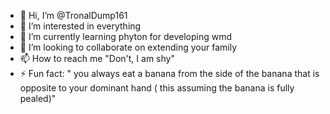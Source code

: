 - 👋 Hi, I’m @TronalDump161
- 👀 I’m interested in everything
- 🌱 I’m currently learning phyton for developing wmd
- 💞️ I’m looking to collaborate on extending your family
- 📫 How to reach me "Don't, I am shy"
- ⚡ Fun fact: " you always eat a banana from the side of the banana that is opposite to your dominant hand ( this assuming the banana is fully pealed)"

<!---
TronalDump161/TronalDump161 is a ✨ special ✨ repository because its `README.md` (this file) appears on your GitHub profile.
You can click the Preview link to take a look at your changes.
--->
